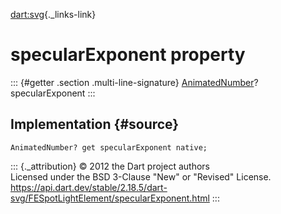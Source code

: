 [dart:svg](../../dart-svg/dart-svg-library){._links-link}

specularExponent property
=========================

::: {#getter .section .multi-line-signature}
[AnimatedNumber](../animatednumber-class)? specularExponent
:::

Implementation {#source}
--------------

``` {.language-dart data-language="dart"}
AnimatedNumber? get specularExponent native;
```

::: {._attribution}
© 2012 the Dart project authors\
Licensed under the BSD 3-Clause \"New\" or \"Revised\" License.\
<https://api.dart.dev/stable/2.18.5/dart-svg/FESpotLightElement/specularExponent.html>
:::
